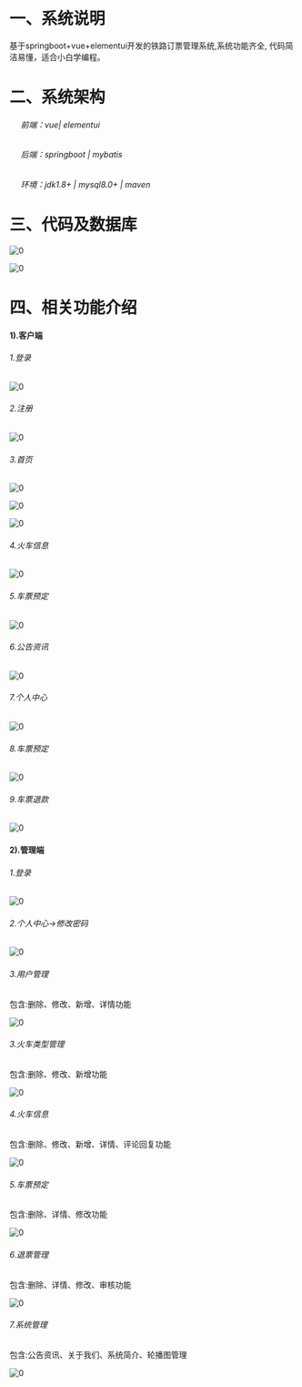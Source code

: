 # 一、系统说明

基于springboot+vue+elementui开发的铁路订票管理系统,系统功能齐全, 代码简洁易懂，适合小白学编程。

# 二、系统架构

######      前端：vue| elementui

######      后端：springboot | mybatis 

######      环境：jdk1.8+ | mysql8.0+ | maven

# 三、代码及数据库

![0](./img/1.jpg)

![0](./img/2.jpg)

# 四、相关功能介绍

#### 1).客户端

###### 1.登录

![0](./img/3.jpg)

###### 2.注册

![0](./img/4.jpg)

###### 3.首页

![0](./img/5.jpg)

![0](./img/6.jpg)

![0](./img/7.jpg)

###### 4.火车信息

![0](./img/8.jpg)

###### 5.车票预定

![0](./img/9.jpg)

###### 6.公告资讯

![0](./img/10.jpg)

###### 7.个人中心

![0](./img/11.jpg)

###### 8.车票预定

![0](./img/12.jpg)

###### 9.车票退款

![0](./img/13.jpg)

#### 2).管理端

###### 1.登录

![0](./img/14.jpg)

###### 2.个人中心->修改密码

![0](./img/15.jpg)

###### 3.用户管理

包含:删除、修改、新增、详情功能

![0](./img/16.jpg)

###### 3.火车类型管理

包含:删除、修改、新增功能

![0](./img/17.jpg)

###### 4.火车信息

包含:删除、修改、新增、详情、评论回复功能

![0](./img/18.jpg)

###### 5.车票预定

包含:删除、详情、修改功能

![0](./img/19.jpg)

###### 6.退票管理

包含:删除、详情、修改、审核功能

![0](./img/20.jpg)

###### 7.系统管理

包含:公告资讯、关于我们、系统简介、轮播图管理

![0](./img/21.jpg)

######

######
